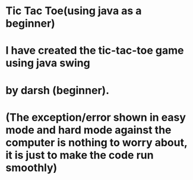 # Tic Tac Toe(using java as a beginner)
# I have created the tic-tac-toe game using java swing
# by darsh (beginner). 
# (The exception/error shown in easy mode and hard mode against the computer is nothing to worry about, it is just to make the code run smoothly)